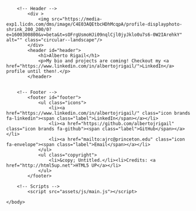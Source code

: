 <!DOCTYPE HTML>
<!--
	Eventually by HTML5 UP
	html5up.net | @ajlkn
	Free for personal and commercial use under the CCA 3.0 license (html5up.net/license)
-->
<html>
	<head>
		<title>Alberto Rigail</title>
		<meta charset="utf-8" />
		<meta name="viewport" content="width=device-width, initial-scale=1, user-scalable=no" />
		<link rel="stylesheet" href="assets/css/main.css" />
	</head>
	<body class="is-preload">

		<!-- Header -->
			<div >
				<img src="https://media-exp1.licdn.com/dms/image/C4E03AQEtbcHDhMcqpA/profile-displayphoto-shrink_200_200/0?e=1600300800&v=beta&t=sOFrgUsmoHJi09nqlCjl0jyJklo0u7s6-0W2IArehkY" alt="" class="circular--landscape"/>
			</div>
			<header id="header">
				<h1>Alberto Rigail</h1>
				<p>My bio and projects are coming! Checkout my <a href="https://www.linkedin.com/in/albertojrigail/">LinkedIn</a> profile until then!.</p>
			</header>


		<!-- Footer -->
			<footer id="footer">
				<ul class="icons">
					<li><a href="https://www.linkedin.com/in/albertojrigail/" class="icon brands fa-linkedin"><span class="label">LinkedIn</span></a></li>
					<li><a href="https://github.com/albertojrigail" class="icon brands fa-github"><span class="label">GitHub</span></a></li>
					<li><a href="mailto:ajrc@princeton.edu" class="icon fa-envelope"><span class="label">Email</span></a></li>
				</ul>
				<ul class="copyright">
					<li>&copy; Untitled.</li><li>Credits: <a href="http://html5up.net">HTML5 UP</a></li>
				</ul>
			</footer>

		<!-- Scripts -->
			<script src="assets/js/main.js"></script>

	</body>
</html>
